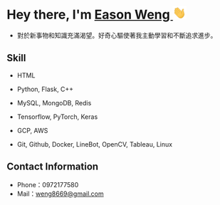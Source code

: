 <h1>Hey there, I'm <a  href="https://github.com/weng8669/">Eason Weng </a> <img  src="https://raw.githubusercontent.com/ABSphreak/ABSphreak/master/gifs/Hi.gif" width="30px"></h1>


- 對於新事物和知識充滿渴望。好奇心驅使著我主動學習和不斷追求進步。

## Skill
                                    
- HTML                                 

- Python, Flask, C++

- MySQL, MongoDB, Redis

- Tensorflow, PyTorch, Keras

- GCP, AWS

- Git, Github, Docker, LineBot, OpenCV, Tableau, Linux

## Contact Information

- Phone：0972177580
- Mail：weng8669@gmail.com



<!--
**weng8669/weng8669** is a ✨ _special_ ✨ repository because its `README.md` (this file) appears on your GitHub profile.

Here are some ideas to get you started:

- 🔭 I’m currently working on ...
- 🌱 I’m currently learning ...
- 👯 I’m looking to collaborate on ...
- 🤔 I’m looking for help with ...
- 💬 Ask me about ...
- 📫 How to reach me: ...
- 😄 Pronouns: ...
- ⚡ Fun fact: ...
-->
